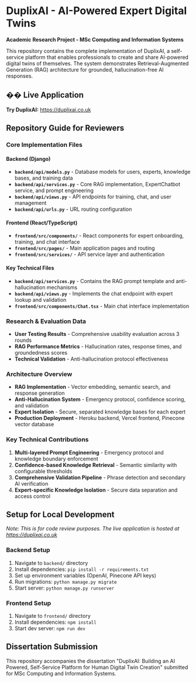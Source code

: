 # DuplixAI - AI-Powered Expert Digital Twins

**Academic Research Project - MSc Computing and Information Systems**

This repository contains the complete implementation of DuplixAI, a self-service platform that enables professionals to create and share AI-powered digital twins of themselves. The system demonstrates Retrieval-Augmented Generation (RAG) architecture for grounded, hallucination-free AI responses.

## �� Live Application

**Try DuplixAI:** https://duplixai.co.uk

## Repository Guide for Reviewers

### Core Implementation Files

#### Backend (Django)
- **`backend/api/models.py`** - Database models for users, experts, knowledge bases, and training data
- **`backend/api/services.py`** - Core RAG implementation, ExpertChatbot service, and prompt engineering
- **`backend/api/views.py`** - API endpoints for training, chat, and user management
- **`backend/api/urls.py`** - URL routing configuration

#### Frontend (React/TypeScript)
- **`frontend/src/components/`** - React components for expert onboarding, training, and chat interface
- **`frontend/src/pages/`** - Main application pages and routing
- **`frontend/src/services/`** - API service layer and authentication

#### Key Technical Files
- **`backend/api/services.py`** - Contains the RAG prompt template and anti-hallucination mechanisms
- **`backend/api/views.py`** - Implements the chat endpoint with expert lookup and validation
- **`frontend/src/components/Chat.tsx`** - Main chat interface implementation

### Research & Evaluation Data

- **User Testing Results** - Comprehensive usability evaluation across 3 rounds
- **RAG Performance Metrics** - Hallucination rates, response times, and groundedness scores
- **Technical Validation** - Anti-hallucination protocol effectiveness

### Architecture Overview

- **RAG Implementation** - Vector embedding, semantic search, and response generation
- **Anti-Hallucination System** - Emergency protocol, confidence scoring, and validation
- **Expert Isolation** - Secure, separated knowledge bases for each expert
- **Production Deployment** - Heroku backend, Vercel frontend, Pinecone vector database

### Key Technical Contributions

1. **Multi-layered Prompt Engineering** - Emergency protocol and knowledge boundary enforcement
2. **Confidence-based Knowledge Retrieval** - Semantic similarity with configurable thresholds
3. **Comprehensive Validation Pipeline** - Phrase detection and secondary AI verification
4. **Expert-specific Knowledge Isolation** - Secure data separation and access control

## Setup for Local Development

*Note: This is for code review purposes. The live application is hosted at https://duplixai.co.uk*

### Backend Setup
1. Navigate to `backend/` directory
2. Install dependencies: `pip install -r requirements.txt`
3. Set up environment variables (OpenAI, Pinecone API keys)
4. Run migrations: `python manage.py migrate`
5. Start server: `python manage.py runserver`

### Frontend Setup
1. Navigate to `frontend/` directory
2. Install dependencies: `npm install`
3. Start dev server: `npm run dev`

## Dissertation Submission

This repository accompanies the dissertation "DuplixAI: Building an AI Powered, Self-Service Platform for Human Digital Twin Creation" submitted for MSc Computing and Information Systems.